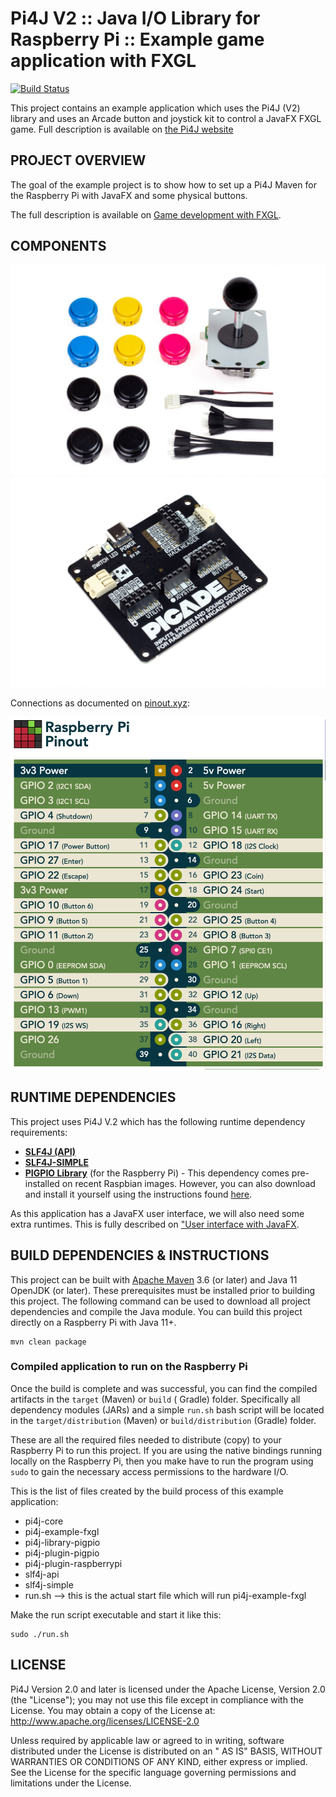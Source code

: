 Pi4J V2 :: Java I/O Library for Raspberry Pi :: Example game application with FXGL
===================================================================================

[![Build Status](https://github.com/pi4j/pi4j-example-fxgl/workflows/Maven/badge.svg)](https://github.com/Pi4J/pi4j-example-fxgl/actions/workflows/maven.yml)

This project contains an example application which uses the Pi4J (V2) library and uses an Arcade button and joystick kit
to control a JavaFX FXGL game. Full description is available on
[the Pi4J website](https://v2.pi4j.com/getting-started/game-development-with-fxgl/)

## PROJECT OVERVIEW

The goal of the example project is to show how to set up a Pi4J Maven for the Raspberry Pi with JavaFX and some physical
buttons.

The full description is available on
[Game development with FXGL](https://v2.pi4j.com/getting-started/game-development-with-fxgl/).

## COMPONENTS

![Arcade kit components](assets/arcade_parts_kit.jpg)
![Picade Hat](assets/picade_hat.jpg)

Connections as documented on [pinout.xyz](https://pinout.xyz/pinout/picade_hat):

![Picade Hat pin numbers](assets/picade_hat_pin_numbers.png)

## RUNTIME DEPENDENCIES

This project uses Pi4J V.2 which has the following runtime dependency requirements:

- [**SLF4J (API)**](https://www.slf4j.org/)
- [**SLF4J-SIMPLE**](https://www.slf4j.org/)
- [**PIGPIO Library**](http://abyz.me.uk/rpi/pigpio) (for the Raspberry Pi) - This dependency comes pre-installed on
  recent Raspbian images. However, you can also download and install it yourself using the instructions found
  [here](http://abyz.me.uk/rpi/pigpio/download.html).

As this application has a JavaFX user interface, we will also need some extra runtimes. This is fully described
on ["User interface with JavaFX](https://v2.pi4j.com/getting-started/user-interface-with-javafx/).

## BUILD DEPENDENCIES & INSTRUCTIONS

This project can be built with [Apache Maven](https://maven.apache.org/) 3.6
(or later) and Java 11 OpenJDK (or later). These prerequisites must be installed prior to building this project. The
following command can be used to download all project dependencies and compile the Java module. You can build this
project directly on a Raspberry Pi with Java 11+.

```
mvn clean package
```

### Compiled application to run on the Raspberry Pi

Once the build is complete and was successful, you can find the compiled artifacts in the `target` (Maven) or `build` (
Gradle) folder. Specifically all dependency modules (JARs) and a simple `run.sh` bash script will be located in the
`target/distribution` (Maven) or `build/distribution` (Gradle) folder.

These are all the required files needed to distribute (copy) to your Raspberry Pi to run this project. If you are using
the native bindings running locally on the Raspberry Pi, then you make have to run the program using `sudo`
to gain the necessary access permissions to the hardware I/O.

This is the list of files created by the build process of this example application:

* pi4j-core
* pi4j-example-fxgl
* pi4j-library-pigpio
* pi4j-plugin-pigpio
* pi4j-plugin-raspberrypi
* slf4j-api
* slf4j-simple
* run.sh --> this is the actual start file which will run pi4j-example-fxgl

Make the run script executable and start it like this:

```
sudo ./run.sh
```

## LICENSE

Pi4J Version 2.0 and later is licensed under the Apache License, Version 2.0 (the "License"); you may not use this file
except in compliance with the License. You may obtain a copy of the License at:
http://www.apache.org/licenses/LICENSE-2.0

Unless required by applicable law or agreed to in writing, software distributed under the License is distributed on an "
AS IS" BASIS, WITHOUT WARRANTIES OR CONDITIONS OF ANY KIND, either express or implied. See the License for the specific
language governing permissions and limitations under the License.

